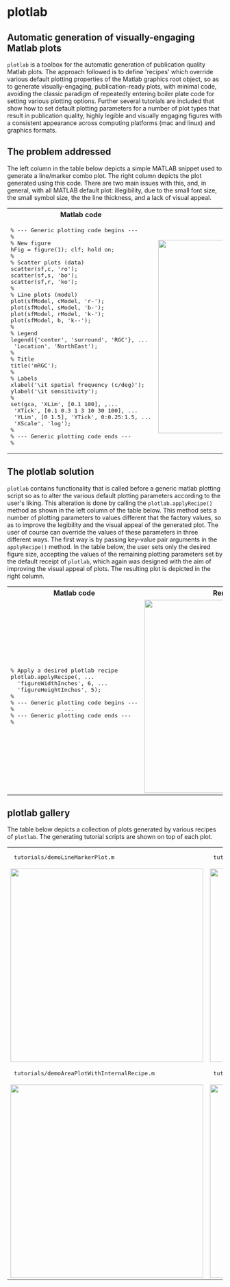 # plotlab
## Automatic generation of visually-engaging Matlab plots 

```plotlab``` is a toolbox for the automatic generation of publication quality Matlab plots. The approach followed is to define 'recipes' which override various default plotting properties of the Matlab graphics root object, so as to generate visually-engaging, publication-ready plots, with minimal code, avoiding the classic paradigm of repeatedly entering boiler plate code for setting various plotting options. Further several tutorials are included that show how to set default plotting parameters for a number of plot types that result in publication quality, highly legible and visually engaging figures with a consistent appearance across computing platforms (mac and linux) and graphics formats.

## The problem addressed
The left column in the table below depicts a simple MATLAB snippet used to generate a line/marker combo plot. The right column depicts the plot generated using this code. There are two main issues with this, and, in general, with all MATLAB default plot: illegibility, due to the small font size, the small symbol size, the the line thickness, and a lack of visual appeal. 

<table bgcolor=>
<tr>
<th> Matlab code </th>
<th> Rendered output </th>
<tr>
<td>
<pre lang="matlab">
% --- Generic plotting code begins ---
%
% New figure
hFig = figure(1); clf; hold on;
%
% Scatter plots (data)
scatter(sf,c, 'ro');
scatter(sf,s, 'bo');
scatter(sf,r, 'ko');
%
% Line plots (model)
plot(sfModel, cModel, 'r-'); 
plot(sfModel, sModel, 'b-'); 
plot(sfModel, rModel, 'k-'); 
plot(sfModel, b, 'k--');
%
% Legend
legend({'center', 'surround', 'RGC'}, ...
 'Location', 'NorthEast');
%
% Title
title('mRGC');
%
% Labels
xlabel('\it spatial frequency (c/deg)'); 
ylabel('\it sensitivity');
%
set(gca, 'XLim', [0.1 100], ,...
 'XTick', [0.1 0.3 1 3 10 30 100], ...
 'YLim', [0 1.5], 'YTick', 0:0.25:1.5, ...
 'XScale', 'log');
%
% --- Generic plotting code ends ---
%
</pre>
</td>
<td>
  <img src="assets/demoPlots/defaultPlot.png" width="450" />
</td>
</table>

## The plotlab solution
`plotlab` contains functionality that is called before a generic matlab plotting script so as to alter the various default plotting parameters according to the user's liking. This alteration is done by calling the `plotlab.applyRecipe()` method as shown in the left column of the table below. This method sets a number of plotting parameters to values different that the factory values, so as to improve the legibility and the visual appeal of the generated plot. The user of course can override the values of these parameters in three different ways. The first way is by passing key-value pair arguments in the `applyRecipe()` method. In the table below, the user sets only the desired figure size, accepting the values of the remaining plotting parameters set by the default receipt of `plotlab`, which again was designed with the aim of improving the visual appeal of plots. The resulting plot is depicted in the right column. 

<table>
<tr>
<th> Matlab code </th>
<th> Rendered output </th>
<tr>
<td>
<pre lang="matlab">
% Apply a desired plotlab recipe
plotlab.applyRecipe(, ...
  'figureWidthInches', 6, ...
  'figureHeightInches', 5);
%    
% --- Generic plotting code begins ---
%               ...
% --- Generic plotting code ends ---
%
</pre>
</td>
<td>
  <img src="assets/demoPlots/mRGCsf.png" width="450" />
</td>
</table>

## plotlab gallery

The table below depicts a collection of plots generated by various recipes of `plotlab`. The generating tutorial scripts are shown on top of each plot.
<table bgcolor=>
<tr>
 <td> <pre> tutorials/demoLineMarkerPlot.m </pre> </td>
 <td> <pre> tutorials/demoAreaPlot.m </pre> </td>
<tr>
 <td> <img src="assets/demoPlots/mRGCsf.png" width="450" /> </td>
 <td> <img src="assets/demoPlots/SSnomograms.png" width="450" /> </td>
 <tr>
 <td> <pre> tutorials/demoAreaPlotWithInternalRecipe.m </pre> </td>
 <td> <pre> tutorials/demoHistogramPlotWithExternalRecipe.m </pre> </td>
  <tr>
 <td> <img src="assets/demoPlots/RFprofile.png" width="450" /> </td>
 <td> <img src="assets/demoPlots/PSTHhistogram.png" width="450" /> </td>
</table>

